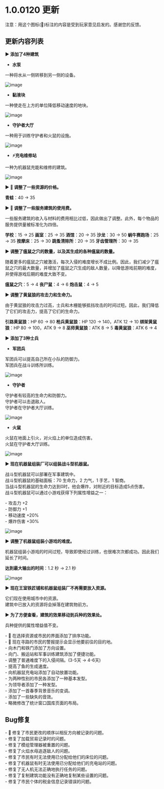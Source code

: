 # 1.0.0120 更新

注意：用这个图标(💌)标注的内容是受到玩家意见启发的。感谢您的反馈。

## 更新内容列表

**▶ 添加了4种建筑**

- **水泵**

一种将水从一侧转移到另一侧的设备。

![image](https://clan.st.dl.eccdnx.com/images//43311876/b042b4fd65a2455a4a16747e1815d339edb49baa.gif)

- **黏液块**

一种使走在上方的单位降低移动速度的地块。

![image](https://clan.st.dl.eccdnx.com/images//43311876/ead4b5716663391b63e2bc38ce07be83d26b32c1.gif)

- **守护者大厅**

一种用于训练守护者和火鼠的设施。

![image](https://clan.st.dl.eccdnx.com/images//43311876/f40d0147970366ecaab56688d1534c681cbe6a3d.gif)

- **⚡充电维修站**

一种为机器鼠充能和维修的建筑。

![image](https://clan.st.dl.eccdnx.com/images//43311876/b4ffc79c9697fbcda11568fe341d1c574cdf5319.gif)

**▶ 💌 调整了一些资源的价格。**

**青蛙**：40 → 35

**▶ 💌 调整了一些服务建筑的使用费。**

一些服务建筑的收入与材料的费用相比过低，因此做出了调整。此外，每个物品的服务提供量被标准化为四倍。

**学校**：15 → 25
**画室**：25 → 35
**酒馆**：20 → 35
**沙龙**：30 → 50
**蜗牛赛跑场**：25 → 35
**按摩床**：25 → 30
**跳蚤清除所**：20 → 35
**牙齿管理所**：30 → 35

**▶ 调整了瘟鼠之穴的数量，以及其生成的各种瘟鼠的数量。**

随着更多的瘟鼠之穴被激活，每次入侵的难度增长不成比例。因此，我们减少了瘟鼠之穴的最大数量，并增加了瘟鼠之穴生成的敌人数量，以降低游戏前期的难度，并使得游戏后期的难度大致不变。

**瘟鼠之穴**：5 → 4
**丧尸鼠**：4 → 6
**炮击鼠**：4 → 5

**▶ 调整了黄鼠狼的攻击力和生命力。**

由于黄鼠狼的攻击力过高，士兵和木栅能够抵挡攻击的时间过短。因此，我们降低了它们的攻击力，提高了它们的生命力。

**引路黄鼠狼**：HP 60 → 80
**枪兵黄鼠狼**：HP 120 → 140，ATK 12 → 10
**绑架黄鼠狼**：HP 80 → 100，ATK 9 → 8
**巫师黄鼠狼**：ATK 8 → 5
**毒黄鼠狼**：ATK 6 → 4

**▶ 添加了3种士兵**

- **军团兵**

军团兵可以提高自己所在小队的防御力。  
军团兵在战斗训练所训练。

![image](https://clan.st.dl.eccdnx.com/images//43311876/a9925377d47bfb89f77115a2438abc7088fc5278.gif)

- **守护者**

守护者有较高的生命力和防御力。  
守护者可以击退敌人。  
守护者在守护者大厅训练。

![image](https://clan.st.dl.eccdnx.com/images//43311876/8b4aff73fb682201866b0aee3cf6e7576189e4bd.gif)

- **火鼠**

火鼠在地面上引火，对火焰上的单位造成伤害。  
火鼠在守护者大厅训练。

![image](https://clan.st.dl.eccdnx.com/images//43311876/ed549f3a1543815032fa95d963562ebe27c28bad.gif)

**▶ 现在机器鼠组装厂可以组装战斗型机器鼠。**

战斗型机器鼠可以部署在军事建筑中。  
战斗型机器鼠的基础面板：70 生命力，2 力气，1 手艺，1 智商。  
当战斗型机器鼠的生命力达到0时，他会爆炸，对附近的目标造成5点伤害。  
战斗型机器鼠可以通过小游戏获得下列属性增益之一：

\- 攻击力 +2  
\- 防御力 +1  
\- 移动速度 +20%  
\- 爆炸伤害 +30%

![image](https://clan.st.dl.eccdnx.com/images//43311876/6433e0d64a6188896f5c5c3c17c4ae151eda2c39.gif)

**▶ 调整了机器鼠组装小游戏的难度。**

机器鼠组装小游戏的时间过短，导致即使经过训练，也很难次次都成功。因此我们延长了时间。

**达到最大输出的时间**：1.2 秒 → 2.1 秒

![image](https://clan.st.dl.eccdnx.com/images//43311876/3dc4013c3f74dd372f78a78d3a806a4948819d4e.gif)

**▶ 现在王室铁匠铺和机器鼠组装厂不再需要放入资源。**

它们现在使用城市中的资源。  
建筑中已放入的资源将会掉落在建筑物前方。

**▶ 为了方便查看，建筑的效果移动到兵种的效果处。**

兵种提供的属性增益值不变。

\- 💌 在选择资源或市民的界面添加了排序功能。  
\- 💌 现在寻路的市民的警报提示会显示他要前往的目的地。  
\- 向木门和铁门添加了方向设置。  
\- 向门、搬运站和军事训练建筑添加了便捷功能。  
\- 调整了普通难度下的入侵间隔。(3-5天 → 4-6天)  
\- 提高了鱼的生成速度。  
\- 向机器鼠充电站添加了自动放置功能。  
\- 为两种性别的市民各添加了一种基本发型。  
\- 为领导者添加了一种发型。  
\- 添加了一首春季背景音乐的变调。  
\- 添加了一些缺失的音效。  
\- 略微修改了统计窗口国库页面的布局。

## Bug修复

\- 💌 修复了市民更改的顺序以相反方向被记录的问题。  
\- 修复了加载贸易记录时的问题。  
\- 修复了模组管理器被重置的问题。  
\- 修复了火焰水母追逐敌人的问题。  
\- 修复了市民有时无法使用已分配给他们的床位的问题。  
\- 修复了机器鼠有时无法使用已分配给他们的充电站的问题。  
\- 修复了无人机无法正确地执行任务的问题。  
\- 修复了复制建筑功能没有正确地复制某些设置的问题。  
\- 修复了市民个体的税金信息记录错误的问题。
